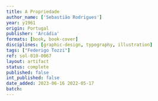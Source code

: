 ```yaml
---
title: A Propriedade
author_name: ['Sebastião Rodrigues']
year: y1961
origin: Portugal
publisher: 'Arcádia'
formats: [book, book-cover]
disciplines: [graphic-design, typography, illustration]
tags: ["Federigo Tozzi"]
ref: sol-010-0067
layout: artifact
status: complete
published: false
int_published: false
date_added: 2023-06-16 2022-05-17
batch:
---
```

